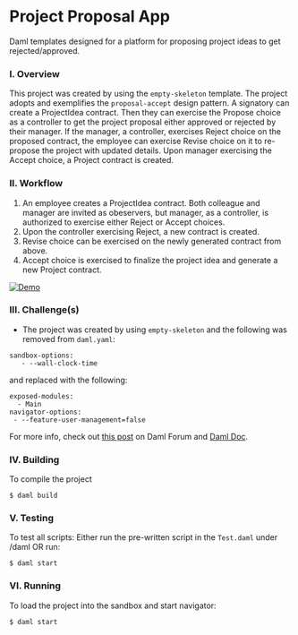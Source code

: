 # Project Proposal App
Daml templates designed for a platform for proposing project ideas to get rejected/approved.

### I. Overview 
This project was created by using the `empty-skeleton` template. The project adopts and exemplifies the `proposal-accept` design pattern. A signatory can create a ProjectIdea contract. Then they can exercise the Propose choice as a controller to get the project proposal either approved or rejected by their manager. If the manager, a controller, exercises Reject choice on the proposed contract, the employee can exercise Revise choice on it to re-propose the project with updated details. Upon manager exercising the Accept choice, a Project contract is created.

### II. Workflow
1. An employee creates a ProjectIdea contract. Both colleague and manager are invited as obeservers, but manager, as a controller, is authorized to exercise either Reject or Accept choices.
2. Upon the controller exercising Reject, a new contract is created.
3. Revise choice can be exercised on the newly generated contract from above.
4. Accept choice is exercised to finalize the project idea and generate a new Project contract.

[![Demo](./Demo.png)](https://share.vidyard.com/watch/xbDuZMbNUbgfHmPnqzt72N?)

### III. Challenge(s)
* The project was created by using `empty-skeleton` and the following was removed from `daml.yaml`:
```
sandbox-options:
   - --wall-clock-time
```
and replaced with the following:

```
exposed-modules:
  - Main
navigator-options:
 - --feature-user-management=false
```
For more info, check out [this post](https://discuss.daml.com/t/sandbox-options-wall-clock-time/5692/16?u=cathy_jung) on Daml Forum and [Daml Doc](https://docs.daml.com/tools/navigator/index.html?&_ga=2.48248804.337210607.1673989679-241632404.1672853064&_gac=1.17025355.1673455980.CjwKCAiA2fmdBhBpEiwA4CcHzfI2w1_D95zAr3_d6QTypOMXGTpUxtS06c55inucNwZvUZn4AebsJxoCZEgQAvD_BwE&_gl=1*elem6v*_ga*MjQxNjMyNDA0LjE2NzI4NTMwNjQ.*_ga_GVK9ZHZSMR*MTY3Mzk5NDQzOS4zMS4xLjE2NzM5OTQ3MDcuMC4wLjA.#logging-in-as-a-party).


### IV. Building
To compile the project
```
$ daml build
```

### V. Testing
To test all scripts:
Either run the pre-written script in the `Test.daml` under /daml OR run:
```
$ daml start
```

### VI. Running
To load the project into the sandbox and start navigator:
```
$ daml start
```
